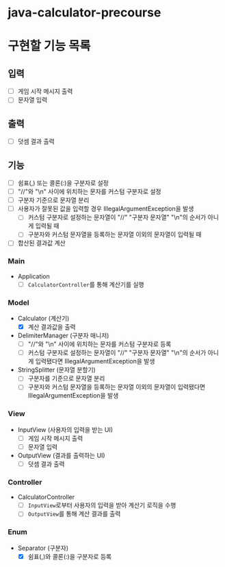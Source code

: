 # java-calculator-precourse

# 구현할 기능 목록

## 입력

- [ ] 게임 시작 메시지 출력
- [ ] 문자열 입력

## 출력

- [ ] 덧셈 결과 출력

## 기능

- [ ] 쉼표(,) 또는 콜론(:)을 구분자로 설정
- [ ] "//"와 "\n" 사이에 위치하는 문자를 커스텀 구분자로 설정
- [ ] 구분자 기준으로 문자열 분리
- [ ] 사용자가 잘못된 값을 입력할 경우 IllegalArgumentException을 발생
    - [ ] 커스텀 구분자로 설정하는 문자열이 "//" "구분자 문자열" "\n"의 순서가 아니게 입력될 때
    - [ ] 구분자와 커스텀 문자열을 등록하는 문자열 이외의 문자열이 입력될 때
- [ ] 합산된 결과값 계산

### Main

- Application
    - [ ] `CalculatorController`를 통해 계산기를 실행

### Model

- Calculator (계산기)
    - [X] 계산 결과값을 출력
- DelimiterManager (구분자 매니저)
    - [ ] "//"와 "\n" 사이에 위치하는 문자를 커스텀 구분자로 등록
    - [ ] 커스텀 구분자로 설정하는 문자열이 "//" "구분자 문자열" "\n"의 순서가 아니게 입력됐다면 IllegalArgumentException을 발생
- StringSplitter (문자열 분할기)
    - [ ] 구분자를 기준으로 문자열 분리
    - [ ] 구분자와 커스텀 문자열을 등록하는 문자열 이외의 문자열이 입력됐다면 IllegalArgumentException을 발생

### View

- InputView (사용자의 입력을 받는 UI)
    - [ ] 게임 시작 메시지 출력
    - [ ] 문자열 입력
- OutputView (결과를 출력하는 UI)
    - [ ] 덧셈 결과 출력

### Controller

- CalculatorController
    - [ ] `InputView`로부터 사용자의 입력을 받아 계산기 로직을 수행
    - [ ] `OutputView`를 통해 계산 결과를 출력

### Enum

- Separator (구분자)
    - [X] 쉼표(,)와 콜론(:)을 구분자로 등록